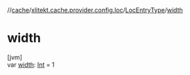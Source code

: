//[cache](../../../index.md)/[xlitekt.cache.provider.config.loc](../index.md)/[LocEntryType](index.md)/[width](width.md)

# width

[jvm]\
var [width](width.md): [Int](https://kotlinlang.org/api/latest/jvm/stdlib/kotlin/-int/index.html) = 1
